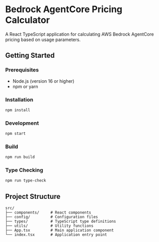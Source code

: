 # Bedrock AgentCore Pricing Calculator

A React TypeScript application for calculating AWS Bedrock AgentCore pricing based on usage parameters.

## Getting Started

### Prerequisites
- Node.js (version 16 or higher)
- npm or yarn

### Installation
```bash
npm install
```

### Development
```bash
npm start
```

### Build
```bash
npm run build
```

### Type Checking
```bash
npm run type-check
```

## Project Structure
```
src/
├── components/     # React components
├── config/         # Configuration files
├── types/          # TypeScript type definitions
├── utils/          # Utility functions
├── App.tsx         # Main application component
└── index.tsx       # Application entry point
```